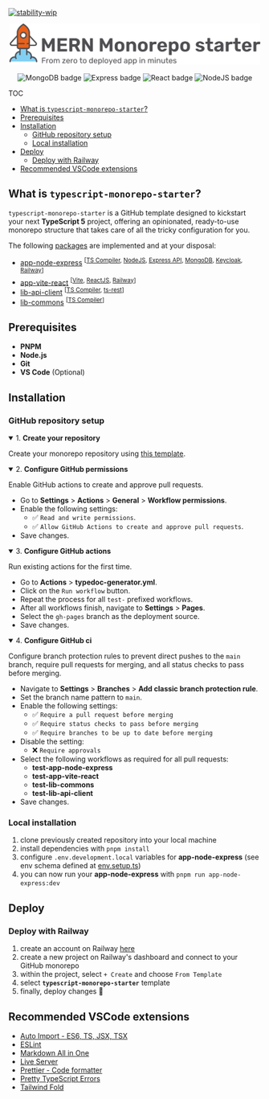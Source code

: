 [![stability-wip](https://img.shields.io/badge/stability-wip-lightgrey.svg)](https://github.com/mkenney/software-guides/blob/master/STABILITY-BADGES.md#work-in-progress)

<p align="center">
  <picture>
    <source media="(prefers-color-scheme: dark)" srcset="https://github.com/brunotot/mern-monorepo-starter/blob/main/assets/img/logo-dark.svg?raw=true">
    <img width="500px" alt="MERN Monorepo starter banner" src="https://github.com/brunotot/mern-monorepo-starter/blob/main/assets/img/logo-light.svg?raw=true">
  </picture>
</p>

<p align="center">
  <img alt="MongoDB badge" src="https://img.shields.io/badge/MongoDB-20232A?style=for-the-badge&logo=mongodb&logoColor=02ED64">
  <img alt="Express badge" src="https://img.shields.io/badge/Express-404D59?style=for-the-badge&logo=express">
  <img alt="React badge" src="https://img.shields.io/badge/React-20232A?style=for-the-badge&logo=react&logoColor=61DAFB">
  <img alt="NodeJS badge" src="https://img.shields.io/badge/Node-404D59?style=for-the-badge&logo=Node.js&logoColor=43853D">
</p>

TOC

- [What is `typescript-monorepo-starter`?](#what-is-typescript-monorepo-starter)
- [Prerequisites](#prerequisites)
- [Installation](#installation)
  - [GitHub repository setup](#github-repository-setup)
  - [Local installation](#local-installation)
- [Deploy](#deploy)
  - [Deploy with Railway](#deploy-with-railway)
- [Recommended VSCode extensions](#recommended-vscode-extensions)

## What is `typescript-monorepo-starter`?

`typescript-monorepo-starter` is a GitHub template designed to kickstart your next **TypeScript 5** project, offering an opinionated, ready-to-use monorepo structure that takes care of all the tricky configuration for you.

The following [packages](https://github.com/brunotot/typescript-monorepo-starter/tree/main/packages) are implemented and at your disposal:

- [app-node-express](https://expressjs.com/) <sup>[[TS Compiler](https://www.typescriptlang.org/), [NodeJS](https://nodejs.org/en/about), [Express API](https://expressjs.com/en/starter/hello-world.html), [MongoDB](https://www.mongodb.com/company/what-is-mongodb), [Keycloak](https://www.keycloak.org/), [Railway](https://railway.app/)]</sup>
- [app-vite-react](https://reactjs.org/) <sup>[[Vite](https://vitejs.dev/guide/why.html), [ReactJS](https://react.dev/), [Railway](https://railway.app/)]</sup>
- [lib-api-client](https://www.typescriptlang.org/) <sup>[[TS Compiler](https://www.typescriptlang.org/), [ts-rest](https://ts-rest.com/)]</sup>
- [lib-commons](https://www.typescriptlang.org/) <sup>[[TS Compiler](https://www.typescriptlang.org/)]</sup>

## Prerequisites

- **PNPM**
- **Node.js**
- **Git**
- **VS Code** (Optional)

## Installation

### GitHub repository setup

<details open>
<summary>1. <b>Create your repository</b></summary>

Create your monorepo repository using [this template](https://github.com/new?template_name=mern-monorepo-starter&template_owner=brunotot).

</details>

<details open>
<summary>2. <b>Configure GitHub permissions</b></summary>

Enable GitHub actions to create and approve pull requests.

- Go to **Settings** > **Actions** > **General** > **Workflow permissions**.
- Enable the following settings:
  - ✅ `Read and write permissions`.
  - ✅ `Allow GitHub Actions to create and approve pull requests`.
- Save changes.

</details>

<details open>
<summary>3. <b>Configure GitHub actions</b></summary>

Run existing actions for the first time.

- Go to **Actions** > **typedoc-generator.yml**.
- Click on the `Run workflow` button.
- Repeat the process for all `test-` prefixed workflows.
- After all workflows finish, navigate to **Settings** > **Pages**.
- Select the `gh-pages` branch as the deployment source.
- Save changes.

</details>

<details open>
<summary>4. <b>Configure GitHub ci</b></summary>

Configure branch protection rules to prevent direct pushes to the `main` branch, require pull requests for merging, and all status checks to pass before merging.

- Navigate to **Settings** > **Branches** > **Add classic branch protection rule**.
- Set the branch name pattern to `main`.
- Enable the following settings:
  - ✅ `Require a pull request before merging`
  - ✅ `Require status checks to pass before merging`
  - ✅ `Require branches to be up to date before merging`
- Disable the setting:
  - ❌ `Require approvals`
- Select the following workflows as required for all pull requests:
  - **test-app-node-express**
  - **test-app-vite-react**
  - **test-lib-commons**
  - **test-lib-api-client**
- Save changes.

</details>

### Local installation

1. clone previously created repository into your local machine
2. install dependencies with `pnpm install`
3. configure `.env.development.local` variables for **app-node-express** (see env schema defined at [env.setup.ts](https://github.com/brunotot/mern-monorepo-starter/blob/main/packages/app-node-express/src/setup/env.setup.ts#L13))
4. you can now run your **app-node-express** with `pnpm run app-node-express:dev`

## Deploy

### Deploy with Railway

1. create an account on Railway [here](https://railway.app/login)
2. create a new project on Railway's dashboard and connect to your GitHub monorepo
3. within the project, select `+ Create` and choose `From Template`
4. select **`typescript-monorepo-starter`** template
5. finally, deploy changes 🚀

## Recommended VSCode extensions

- [Auto Import - ES6, TS, JSX, TSX](https://marketplace.visualstudio.com/items?itemName=NuclleaR.vscode-extension-auto-import)
- [ESLint](https://marketplace.visualstudio.com/items?itemName=dbaeumer.vscode-eslint)
- [Markdown All in One](https://marketplace.visualstudio.com/items?itemName=yzhang.markdown-all-in-one)
- [Live Server](https://marketplace.visualstudio.com/items?itemName=ritwickdey.LiveServer)
- [Prettier - Code formatter](https://marketplace.visualstudio.com/items?itemName=esbenp.prettier-vscode)
- [Pretty TypeScript Errors](https://marketplace.visualstudio.com/items?itemName=yoavbls.pretty-ts-errors)
- [Tailwind Fold](https://marketplace.visualstudio.com/items?itemName=stivo.tailwind-fold)
